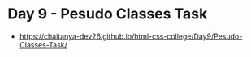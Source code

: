 # Day 9 - Pesudo Classes Task

- https://chaitanya-dev26.github.io/html-css-college/Day9/Pesudo-Classes-Task/